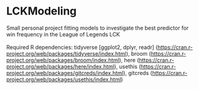 # LCKModeling
Small personal project fitting models to investigate the best predictor for win frequency in the League of Legends LCK
\
\
Required R dependencies: tidyverse [ggplot2, dplyr, readr] (https://cran.r-project.org/web/packages/tidyverse/index.html), 
broom (https://cran.r-project.org/web/packages/broom/index.html), 
here (https://cran.r-project.org/web/packages/here/index.html), 
usethis (https://cran.r-project.org/web/packages/gitcreds/index.html), 
gitcreds (https://cran.r-project.org/web/packages/usethis/index.html)
